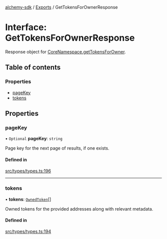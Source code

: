 [alchemy-sdk](../README.md) / [Exports](../modules.md) / GetTokensForOwnerResponse

# Interface: GetTokensForOwnerResponse

Response object for [CoreNamespace.getTokensForOwner](../classes/CoreNamespace.md#gettokensforowner).

## Table of contents

### Properties

- [pageKey](GetTokensForOwnerResponse.md#pagekey)
- [tokens](GetTokensForOwnerResponse.md#tokens)

## Properties

### pageKey

• `Optional` **pageKey**: `string`

Page key for the next page of results, if one exists.

#### Defined in

[src/types/types.ts:196](https://github.com/alchemyplatform/alchemy-sdk-js/blob/46e9716/src/types/types.ts#L196)

___

### tokens

• **tokens**: [`OwnedToken`](OwnedToken.md)[]

Owned tokens for the provided addresses along with relevant metadata.

#### Defined in

[src/types/types.ts:194](https://github.com/alchemyplatform/alchemy-sdk-js/blob/46e9716/src/types/types.ts#L194)
